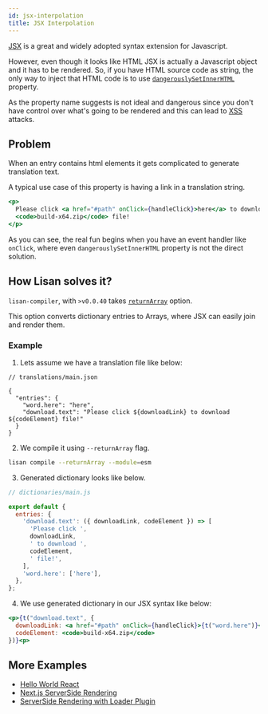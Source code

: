 ```yaml
---
id: jsx-interpolation
title: JSX Interpolation
---
```


[JSX](https://reactjs.org/docs/introducing-jsx.html) is
a great and widely adopted
syntax extension for Javascript.

However, even though it looks like HTML JSX is actually
a Javascript object and it has to be rendered.
So, if you have HTML source code as string,
the only way to inject that HTML code is to use
[`dangerouslySetInnerHTML`](https://reactjs.org/docs/dom-elements.html#dangerouslysetinnerhtml)
property.

As the property name suggests is not ideal and dangerous
since you don't have control over what's going to be rendered
and this can lead to [XSS](https://en.wikipedia.org/wiki/Cross-site_scripting) attacks.

## Problem

When an entry contains html elements it gets complicated to generate
translation text.

A typical use case of this property is having a link in a translation
string.

<!-- prettier-ignore-start -->

```jsx
<p>
  Please click <a href="#path" onClick={handleClick}>here</a> to download
  <code>build-x64.zip</code> file!
</p>
```

<!-- prettier-ignore-end -->

As you can see, the real fun begins
when you have an event handler like `onClick`, where
even `dangerouslySetInnerHTML` property is not the direct
solution.

## How Lisan solves it?

`lisan-compiler`, with `>v0.0.40` takes [`returnArray`](/docs/lisan-compiler#returnarray)
option.

This option converts dictionary entries to Arrays, where
JSX can easily join and render them.

### Example

1. Lets assume we have a translation file like below:

```jsonc
// translations/main.json

{
  "entries": {
    "word.here": "here",
    "download.text": "Please click ${downloadLink} to download ${codeElement} file!"
  }
}
```

2. We compile it using `--returnArray` flag.

```bash
lisan compile --returnArray --module=esm
```

3. Generated dictionary looks like below.

```js
// dictionaries/main.js

export default {
  entries: {
    'download.text': ({ downloadLink, codeElement }) => [
      'Please click ',
      downloadLink,
      ' to download ',
      codeElement,
      ' file!',
    ],
    'word.here': ['here'],
  },
};
```

4. We use generated dictionary in our JSX syntax like below:

```jsx
<p>{t("download.text", {
  downloadLink: <a href="#path" onClick={handleClick}>{t("word.here")}</a>,
  codeElement: <code>build-x64.zip</code>
})}<p>
```

## More Examples

- [Hello World React](https://github.com/lisanjs/examples/tree/master/03-hello-world-react)
- [Next.js ServerSide Rendering](https://github.com/lisanjs/examples/tree/master/04-nextjs-ssr)
- [ServerSide Rendering with Loader Plugin](https://github.com/lisanjs/examples/tree/master/05-ssr-with-lisan-plugin-loader)
